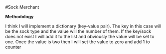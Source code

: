 #Sock Merchant

__Methodology__

I think I will implement a dictionary (key-value pair). The key in this case will be the sock type and the value will the number of them. If the key/sock does not exist I will add it to the list and obviously the value will be set to one. Once the value is two then I will set the value to zero and add 1 to counter 
